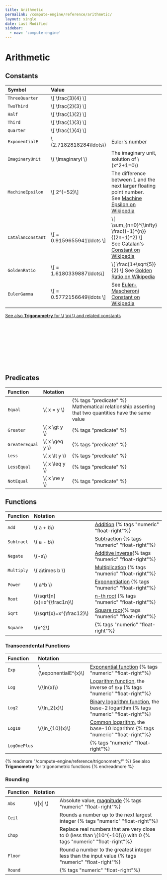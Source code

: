 ```yaml
---
title: Arithmetic
permalink: /compute-engine/reference/arithmetic/
layout: single
date: Last Modified
sidebar:
  - nav: 'compute-engine'
---
```


# Arithmetic

## Constants


<div class=symbols-table>

| Symbol | Value | |
| :--- | :--- | :--- |
| `ThreeQuarter`| \\[ \frac{3}{4} \\] | |
| `TwoThird`| \\[ \frac{2}{3} \\] | |
| `Half`| \\[ \frac{1}{2} \\] | |
| `Third`| \\[ \frac{1}{3} \\] | |
| `Quarter`| \\[ \frac{1}{4} \\] | |
| `ExponentialE` |  \\(2.7182818284\ldots\\) | [Euler's number](https://www.wikidata.org/wiki/Q82435) |
| `ImaginaryUnit` | \\( \imaginaryI \\) | The imaginary unit, solution of \\(x^2+1=0\\) |
| `MachineEpsilon` | \\[ 2^{−52}\\] | The difference between 1 and the next larger floating point number. <br>See [Machine Epsilon on Wikipedia](https://en.wikipedia.org/wiki/Machine_epsilon) |
| `CatalanConstant` | \\[ = 0.9159655941\ldots \\] | \\[ \sum_{n=0}^{\infty} \frac{(-1)^{n}}{(2n+1)^2} \\] <br> See [Catalan's Constant on Wikipedia](https://en.wikipedia.org/wiki/Catalan%27s_constant)| 
| `GoldenRatio` | \\[ = 1.6180339887\ldots\\] | \\[ \frac{1+\sqrt{5}}{2} \\] See [Golden Ratio on Wikipedia](https://en.wikipedia.org/wiki/Golden_ratio) |
| `EulerGamma` | \\[ = 0.5772156649\ldots \\]| See [Euler-Mascheroni Constant on Wikipedia](https://en.wikipedia.org/wiki/Euler%E2%80%93Mascheroni_constant) |
</div>


<div class='read-more'><a href="/compute-engine/reference/trigonometry/">See also <strong>Trigonometry</strong> for \( \pi \) and 
related constants<svg class="svg-chevron" ><use xlink:href="#svg-chevron"></use></svg></a></div>

## Predicates

<div class=symbols-table>

| Function | Notation | |
| :--- | :--- | :--- |
| `Equal` | \\( x = y \\) |  {% tags "predicate" %}<br>Mathematical relationship asserting that two quantities have the same value |
| `Greater` | \\( x \gt y \\) | {% tags "predicate" %}| 
| `GreaterEqual` | \\( x \geq y \\) | {% tags "predicate" %}| 
| `Less` | \\( x \lt y \\) | {% tags "predicate" %}| 
| `LessEqual` | \\( x \leq y \\) | {% tags "predicate" %}| 
| `NotEqual` | \\( x \ne y \\) | {% tags "predicate" %}|

</div>


## Functions

<div class=symbols-table>

| Function | Notation | |
| :--- | :--- | :--- |
| `Add` | \\( a + b\\) | [Addition](https://www.wikidata.org/wiki/Q32043) {% tags "numeric" "float-right"%}|
| `Subtract` | \\( a - b\\) | [Subtraction](https://www.wikidata.org/wiki/Q32043) {% tags "numeric" "float-right"%}
| `Negate` | \\(-a\\) | [Additive inverse](https://www.wikidata.org/wiki/Q715358){% tags "numeric" "float-right"%}|
| `Multiply` | \\( a\times b \\) | [Multiplication](https://www.wikidata.org/wiki/Q40276) {% tags "numeric" "float-right"%}|
| `Power` | \\( a^b \\) | [Exponentiation](https://www.wikidata.org/wiki/Q33456) {% tags "numeric" "float-right"%} |
| `Root` | \\(\sqrt[n]{x}=x^{\frac1n}\\) | [n-th root](https://www.wikidata.org/wiki/Q601053) {% tags "numeric" "float-right"%}|
| `Sqrt` |  \\(\sqrt{x}=x^{\frac12}\\) | [Square root](https://www.wikidata.org/wiki/Q134237){% tags "numeric" "float-right"%}|
| `Square` |  \\(x^2\\) | {% tags "numeric" "float-right"%}
</div>


### Transcendental Functions

<div class=symbols-table>

| Function | Notation | |
| :--- | :--- | :--- |
| `Exp` | \\(\exponentialE^{x}\\) |  [Exponential function](https://www.wikidata.org/wiki/Q168698) {% tags "numeric" "float-right"%}|
| `Log` | \\(\ln(x)\\) | [Logarithm function](https://www.wikidata.org/wiki/Q11197), the inverse of `Exp` {% tags "numeric" "float-right"%}|
| `Log2` | \\(\ln_2(x)\\) | [Binary logarithm function](https://www.wikidata.org/wiki/Q581168), the base-2 logarithm {% tags "numeric" "float-right"%} |
| `Log10` | \\(\ln_{10}(x)\\) | [Common logarithm](Q966582), the base-10 logarithm  {% tags "numeric" "float-right"%}|
| `LogOnePlus` | | {% tags "numeric" "float-right"%}|
</div>

{% readmore "/compute-engine/reference/trigonometry/" %}
See also <strong>Trigonometry</strong> for trigonometric functions
{% endreadmore %}



### Rounding

<div class=symbols-table>

| Function | Notation | |
| :--- | :--- | :--- |
| `Abs` | \\(\|x\|  \\) | Absolute value, [magnitude](https://www.wikidata.org/wiki/Q3317982) {% tags "numeric" "float-right"%}|
| `Ceil` | | Rounds a number up to the next largest integer {% tags "numeric" "float-right"%}|
| `Chop` |  | Replace real numbers that are very close to 0 (less than \\(10^{-10}\\)) with 0 {% tags "numeric" "float-right"%}|
| `Floor` | | Round a number to the greatest integer less than the input value {% tags "numeric" "float-right"%}|
| `Round` | | {% tags "numeric" "float-right"%}|

</div>
